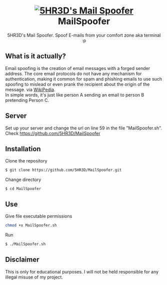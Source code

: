 <h1 align="center">
 <a href="https://github.com/5HR3D/MailSpoofer"><img src="https://github.com/5HR3D/MailSpoofer/blob/main/Images/ms.png" alt="5HR3D's Mail Spoofer"></a>
 <br> MailSpoofer</h1><p align="center">
5HR3D's Mail Spoofer. Spoof E-mails from your comfort zone aka terminal :p 
</p>

## What is it actually?
Email spoofing is the creation of email messages with a forged sender address. The core email protocols do not have any mechanism for authentication, making it common for spam and phishing emails to use such spoofing to mislead or even prank the recipient about the origin of the message. via <a href="https://en.wikipedia.org/wiki/Email_spoofing">WikiPedia</a>.
<br>
In simple words, it's just like person A sending an email to person B pretending Person C. 

## Server
Set up your server and change the url on line 59 in the file "MailSpoofer.sh". Check https://github.com/5HR3D/MailSpoofer

## Installation
Clone the repository
```sh
$ git clone https://github.com/5HR3D/MailSpoofer.git
```
Change directory
```
$ cd MailSpoofer
```
## Use
Give file executable permissions
```sh
chmod +x MailSpoofer.sh
```
Run
```sh
$ ./MailSpoofer.sh
```
## Disclaimer
This is  only for educational purposes. I will not be held responsible for any illegal misuse of my project.
